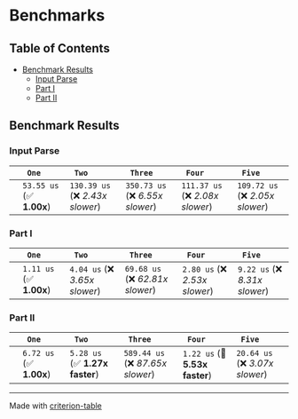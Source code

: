 # Benchmarks

## Table of Contents

- [Benchmark Results](#benchmark-results)
    - [Input Parse ](#input-parse-)
    - [Part I ](#part-i-)
    - [Part II ](#part-ii-)

## Benchmark Results

### Input Parse 

|        | ` One`                   | ` Two`                           | ` Three`                         | ` Four`                          | ` Five`                           |
|:-------|:-------------------------|:---------------------------------|:---------------------------------|:---------------------------------|:--------------------------------- |
|        | `53.55 us` (✅ **1.00x**) | `130.39 us` (❌ *2.43x slower*)   | `350.73 us` (❌ *6.55x slower*)   | `111.37 us` (❌ *2.08x slower*)   | `109.72 us` (❌ *2.05x slower*)    |

### Part I 

|        | ` One`                  | ` Two`                         | ` Three`                         | ` Four`                        | ` Five`                         |
|:-------|:------------------------|:-------------------------------|:---------------------------------|:-------------------------------|:------------------------------- |
|        | `1.11 us` (✅ **1.00x**) | `4.04 us` (❌ *3.65x slower*)   | `69.68 us` (❌ *62.81x slower*)   | `2.80 us` (❌ *2.53x slower*)   | `9.22 us` (❌ *8.31x slower*)    |

### Part II 

|        | ` One`                  | ` Two`                         | ` Three`                          | ` Four`                        | ` Five`                          |
|:-------|:------------------------|:-------------------------------|:----------------------------------|:-------------------------------|:-------------------------------- |
|        | `6.72 us` (✅ **1.00x**) | `5.28 us` (✅ **1.27x faster**) | `589.44 us` (❌ *87.65x slower*)   | `1.22 us` (🚀 **5.53x faster**) | `20.64 us` (❌ *3.07x slower*)    |

---
Made with [criterion-table](https://github.com/nu11ptr/criterion-table)

